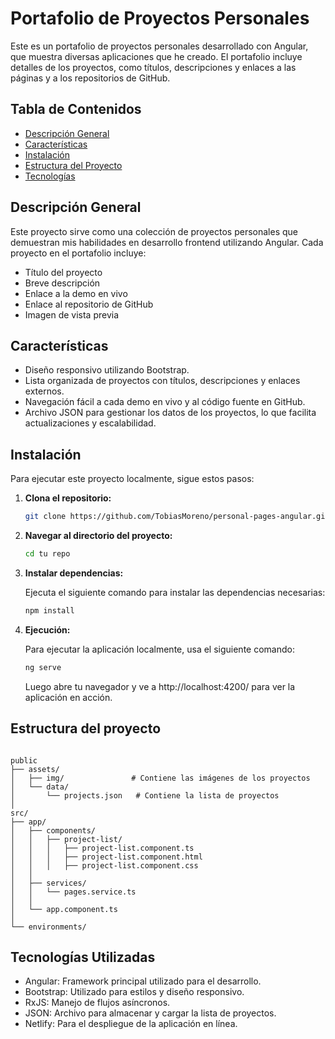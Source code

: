 # Portafolio de Proyectos Personales

Este es un portafolio de proyectos personales desarrollado con Angular, que muestra diversas aplicaciones que he creado. El portafolio incluye detalles de los proyectos, como títulos, descripciones y enlaces a las páginas y a los repositorios de GitHub.

## Tabla de Contenidos

- [Descripción General](#descripción-general)
- [Características](#características)
- [Instalación](#instalación)
- [Estructura del Proyecto](#estructura-del-proyecto)
- [Tecnologías](#tecnologías-utilizadas)

## Descripción General

Este proyecto sirve como una colección de proyectos personales que demuestran mis habilidades en desarrollo frontend utilizando Angular. Cada proyecto en el portafolio incluye:

- Título del proyecto
- Breve descripción
- Enlace a la demo en vivo
- Enlace al repositorio de GitHub
- Imagen de vista previa

## Características

- Diseño responsivo utilizando Bootstrap.
- Lista organizada de proyectos con títulos, descripciones y enlaces externos.
- Navegación fácil a cada demo en vivo y al código fuente en GitHub.
- Archivo JSON para gestionar los datos de los proyectos, lo que facilita actualizaciones y escalabilidad.

## Instalación

Para ejecutar este proyecto localmente, sigue estos pasos:

1. **Clona el repositorio:**

   ````bash
   git clone https://github.com/TobiasMoreno/personal-pages-angular.git
2. **Navegar al directorio del proyecto:**

   ```bash
   cd tu repo
   ````
3. **Instalar dependencias:**

    Ejecuta el siguiente comando para instalar las dependencias necesarias:
   ```bash
   npm install
   ````
3. **Ejecución:**

    Para ejecutar la aplicación localmente, usa el siguiente comando:
   ```bash
   ng serve
   ````
   Luego abre tu navegador y ve a http://localhost:4200/ para ver la aplicación en acción.

## Estructura del proyecto
````

public
├── assets/
│   ├── img/               # Contiene las imágenes de los proyectos
│   └── data/
│       └── projects.json   # Contiene la lista de proyectos
│
src/
├── app/
│   ├── components/
│   │   ├── project-list/
│   │   │   ├── project-list.component.ts
│   │   │   ├── project-list.component.html
│   │   │   ├── project-list.component.css
│   │
│   ├── services/
│   │   └── pages.service.ts
│   │
│   └── app.component.ts
│
└── environments/
````

## Tecnologías Utilizadas
- Angular: Framework principal utilizado para el desarrollo.
- Bootstrap: Utilizado para estilos y diseño responsivo.
- RxJS: Manejo de flujos asíncronos.
- JSON: Archivo para almacenar y cargar la lista de proyectos.
- Netlify: Para el despliegue de la aplicación en línea.
